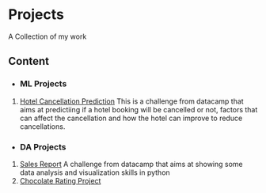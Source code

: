 # Projects

A Collection of my work

## Content
* ### ML Projects
1. [Hotel Cancellation Prediction](https://github.com/Grace-10/Data-Science-Projects/blob/main/Hotel%20Cancellation%20Prediction.ipynb)
   This is a challenge from datacamp that aims at predictiing if a hotel booking will be cancelled or not, factors that can affect the cancellation and how the hotel can improve to reduce cancellations.

* ### DA Projects
1. [Sales Report](https://github.com/Grace-10/Data-Science-Projects/blob/main/Sales%20Report.ipynb)
   A challenge from datacamp that aims at showing some data analysis and visualization skills in python
2. [Chocolate Rating Project]()

